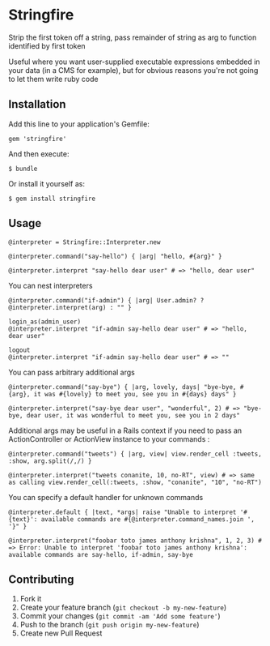 # Stringfire

Strip the first token off a string, pass remainder of string as arg to function identified by first token

Useful where you want user-supplied executable expressions embedded in your data (in a CMS for example), but for obvious reasons you're not going to let them write ruby code

## Installation

Add this line to your application's Gemfile:

    gem 'stringfire'

And then execute:

    $ bundle

Or install it yourself as:

    $ gem install stringfire

## Usage

    @interpreter = Stringfire::Interpreter.new

    @interpreter.command("say-hello") { |arg| "hello, #{arg}" }

    @interpreter.interpret "say-hello dear user" # => "hello, dear user"

You can nest interpreters

    @interpreter.command("if-admin") { |arg| User.admin? ? @interpreter.interpret(arg) : "" }

    login_as(admin_user)
    @interpreter.interpret "if-admin say-hello dear user" # => "hello, dear user"

    logout
    @interpreter.interpret "if-admin say-hello dear user" # => ""

You can pass arbitrary additional args

    @interpreter.command("say-bye") { |arg, lovely, days| "bye-bye, #{arg}, it was #{lovely} to meet you, see you in #{days} days" }

    @interpreter.interpret("say-bye dear user", "wonderful", 2) # => "bye-bye, dear user, it was wonderful to meet you, see you in 2 days"

Additional args may be useful in a Rails context if you need to pass an ActionController or ActionView instance to your commands :

    @interpreter.command("tweets") { |arg, view| view.render_cell :tweets, :show, arg.split(/,/) }

    @interpreter.interpret("tweets conanite, 10, no-RT", view) # => same as calling view.render_cell(:tweets, :show, "conanite", "10", "no-RT")

You can specify a default handler for unknown commands

    @interpreter.default { |text, *args| raise "Unable to interpret '#{text}': available commands are #{@interpreter.command_names.join ', '}" }

    @interpreter.interpret("foobar toto james anthony krishna", 1, 2, 3) # => Error: Unable to interpret 'foobar toto james anthony krishna': available commands are say-hello, if-admin, say-bye


## Contributing

1. Fork it
2. Create your feature branch (`git checkout -b my-new-feature`)
3. Commit your changes (`git commit -am 'Add some feature'`)
4. Push to the branch (`git push origin my-new-feature`)
5. Create new Pull Request
